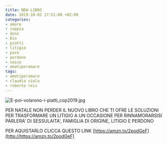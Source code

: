 ```yaml
---
title: NEW LIBRO
date: 2019-10-02 17:51:00 +02:00
categories:
- amore
- coppia
- dono
- Dio
- piatti
- litigio
- pace
- perdono
- sesso
- amatiperamare
tags:
- amatiperamare
- claudia viola
- roberto reis
---
```


![E-poi-volarono-i-piatti_cop2019.jpg](/uploads/E-poi-volarono-i-piatti_cop2019.jpg)

PER NATALE NON PERDER IL NUOVO LIBRO CHE TI OFRE LE SOLUZIONI PER TRASFORMARE UN LITIGIO A UN OCCASIONE PER RINNAMORARSISI  PARLERA' DI SESSULAITA', FAMIGLIA DI ORIGINE, LITIGIO E PERDONO

PER AQUISTARLO CLICCA QUESTO LINK [https://amzn.to/2podGeF](http://https://amzn.to/2podGeF)